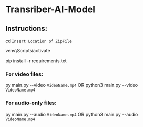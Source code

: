 # Transriber-AI-Model

## Instructions:
cd `Insert Location of ZipFile`

venv\Scripts\activate

pip install -r requirements.txt

### For video files:

py main.py --video `VideoName.mp4`
OR
python3 main.py --video `VideoName.mp4`


### For audio-only files:

py main.py --audio `VideoName.mp4`
OR
python3 main.py --audio `VideoName.mp4`

